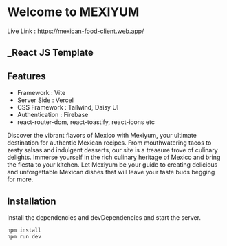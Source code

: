 # Welcome to MEXIYUM

Live Link : https://mexican-food-client.web.app/

## \_React JS Template

## Features

- Framework : Vite
- Server Side : Vercel
- CSS Framework : Tailwind, Daisy UI
- Authentication : Firebase
- react-router-dom, react-toastify, react-icons etc

Discover the vibrant flavors of Mexico with Mexiyum, your ultimate destination for authentic Mexican recipes. From mouthwatering tacos to zesty salsas and indulgent desserts, our site is a treasure trove of culinary delights. Immerse yourself in the rich culinary heritage of Mexico and bring the fiesta to your kitchen. Let Mexiyum be your guide to creating delicious and unforgettable Mexican dishes that will leave your taste buds begging for more.

## Installation

Install the dependencies and devDependencies and start the server.

```sh
npm install
npm run dev
```
